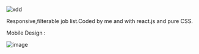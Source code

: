 ![xdd](https://user-images.githubusercontent.com/77916984/190581576-82d957f9-9851-4e7c-b0ef-db3d805c71f0.JPG)


Responsive,filterable job list.Coded by me and with react.js and pure CSS.

Mobile Design : 


![image](https://user-images.githubusercontent.com/77916984/190843761-245cb854-6901-487f-88e2-a31938c9befe.png)

